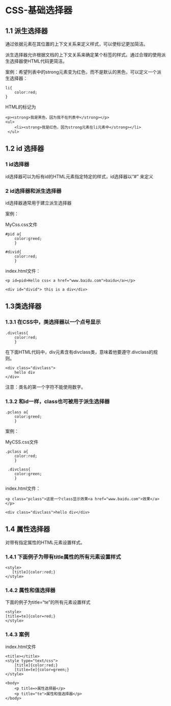 # CSS-基础选择器

## 1.1 派生选择器

通过依据元素在其位置的上下文关系来定义样式，可以使标记更加简洁。

派生选择器允许根据文档的上下文关系来确定某个标签的样式。通过合理的使用派生选择器使HTML代码更简洁。

案例：希望列表中的strong元素变为红色，而不是默认的黑色，可以定义一个派生选择器：

    li{
        color:red;
    }
    
HTML的标记为

    <p><strong>我是黑色，因为我不在列表中</strong></p>
    <ul>
        <li><strong>我是红色，因为strong元素在li元素中</strong></li>
     </ul>
     
## 1.2 id 选择器

### 1 id选择器

id选择器可以为标有id的HTML元素指定特定的样式，id选择器以“#” 来定义

### 2 id选择器和派生选择器

id选择器通常用于建立派生选择器

案例：

MyCss.css文件

    #pid a{
        color:greed;
        }
    
    #divid{
        color:red;
        }
        
 index.html文件：
 
    <p id=pid>Hello css< a href="www.baidu.com">baidu</a></p>
    
    <div id="divid"> this is a div</div>
    
 ## 1.3类选择器
 
 ### 1.3.1 在CSS中，类选择器以一个点号显示
 
    .divclass{
        color:red;
        }
        
 在下面HTML代码中，div元素含有divclass类，意味着他要遵守.divclass的规则。
 
    <div class="divclass">
        hello div
    </div>
    
 注意：类名的第一个字符不能使用数字。
 
 ### 1.3.2 和id一样，class也可被用于派生选择器
 
    .pclass a{
        color:greed;
        }
        
  案例：
  
  MyCSS.css文件
  
    .pclass a{
        color:red;
        }
      
     .divclass{
        color:green;
        }
    
   index.html文件：
    
    <p class="pclass">这是一个class显示效果<a href="www.baidu.com">效果</a></p>
    
    <div class="divclass">hello div</div>
 
## 1.4 属性选择器

对带有指定属性的HTML元素设置样式。

### 1.4.1 下面例子为带有title属性的所有元素设置样式

    <style>
       [title]{color:red;}
    </style>
    
### 1.4.2 属性和值选择器

下面的例子为title=“te”的所有元素设置样式

    <style>
    [title=te]{color=red;}
    </style>
    
 ### 1.4.3 案例
 
 index.html文件
    
    <title></title>
    <style type="text/css">
        [title]{color:red;}
        [title=te]{color=green;}
    </style>
    
    <body>
        <p title=>属性选择器</p>
        <p title="te">属性和值选择器</p>
    </body>
        


